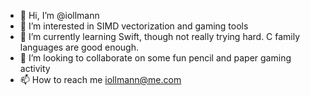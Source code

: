 - 👋 Hi, I’m @iollmann
- 👀 I’m interested in SIMD vectorization and gaming tools
- 🌱 I’m currently learning Swift, though not really trying hard. C family languages are good enough.
- 💞️ I’m looking to collaborate on some fun pencil and paper gaming activity
- 📫 How to reach me iollmann@me.com

<!---
iollmann/iollmann is a ✨ special ✨ repository because its `README.md` (this file) appears on your GitHub profile.
You can click the Preview link to take a look at your changes.
--->

